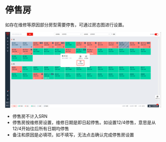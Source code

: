 # 停售房

如存在维修等原因部分房型需要停售，可通过房态图进行设置。

![&#x623F;&#x6001;&#x56FE;&#x5BF9;&#x53EF;&#x552E;&#x623F;&#x8FDB;&#x884C;&#x7EF4;&#x4FEE;&#x8BBE;&#x7F6E;&#x3002;&#x6CE8;&#x610F;&#xFF1A;&#x7EF4;&#x4FEE;&#x623F;&#x4E0D;&#x8BA1;&#x5165;SRN](../../.gitbook/assets/image%20%28133%29.png)

* 停售房不计入SRN
* 停售房按维修房设置，维修日期是即日起停售。如设置12/4停售，意思是从12/4开始往后所有日期均停售
* 备注和原因是必填项，如不填写，无法点击确认完成停售房设置

